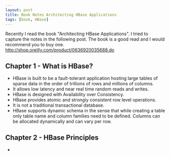 ```yaml
---
layout: post
title: Book Notes Architecting HBase Applications
tags: [book, HBase]
---
```


Recently I read the book "Architecting HBase Applications". I tried to capture the notes in the following post. The book is a good read and I would recommend you to buy one. http://shop.oreilly.com/product/0636920035688.do

## Chapter 1 - What is HBase?

* HBase is built to be a fault-tolerant application hosting large tables of sparse data in the order of trillions of rows and millions of columns. 
* It allows low latency and near real time random reads and writes.
* HBase is designed with Availability over Consistency.
* HBase provides atomic and strongly consistent row level operations.
* It is not a traditional transactional database.
* HBase supports dynamic schema in the sense that while creating a table only table name and column families need to be defined. Columns can be allocated dynamically and can vary per row.

## Chapter 2 - HBase Principles

* 
